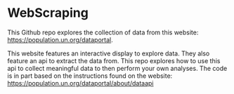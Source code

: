# WebScraping

This Github repo explores the collection of data from this website: https://population.un.org/dataportal.

This website features an interactive display to explore data. They also feature an api to extract the data from. This repo explores how to use this api to collect meaningful data to then perform your own analyses. The code is in part based on the instructions found on the website: https://population.un.org/dataportal/about/dataapi

